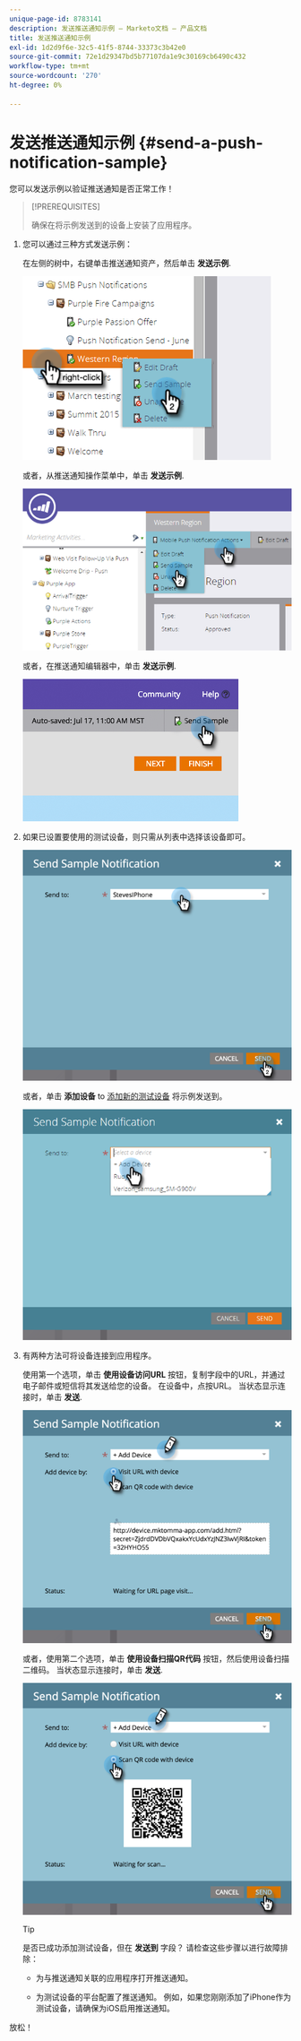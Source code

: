 ```yaml
---
unique-page-id: 8783141
description: 发送推送通知示例 — Marketo文档 — 产品文档
title: 发送推送通知示例
exl-id: 1d2d9f6e-32c5-41f5-8744-33373c3b42e0
source-git-commit: 72e1d29347bd5b77107da1e9c30169cb6490c432
workflow-type: tm+mt
source-wordcount: '270'
ht-degree: 0%

---
```


# 发送推送通知示例 {#send-a-push-notification-sample}

您可以发送示例以验证推送通知是否正常工作！

>[!PREREQUISITES]
>
>确保在将示例发送到的设备上安装了应用程序。

1. 您可以通过三种方式发送示例：

   在左侧的树中，右键单击推送通知资产，然后单击 **发送示例**.

   ![](assets/image2015-7-13-11-3a26-3a15.png)

   或者，从推送通知操作菜单中，单击 **发送示例**.

   ![](assets/image2015-7-13-11-3a28-3a37.png)

   或者，在推送通知编辑器中，单击 **发送示例**.

   ![](assets/image2015-7-20-13-3a29-3a3.png)

1. 如果已设置要使用的测试设备，则只需从列表中选择该设备即可。

   ![](assets/image2015-7-29-8-3a25-3a17.png)

   或者，单击 **添加设备** to [添加新的测试设备](/help/marketo/product-docs/mobile-marketing/push-notifications/adding-a-new-test-device.md) 将示例发送到。

   ![](assets/image2015-7-13-11-3a34-3a21.png)

1. 有两种方法可将设备连接到应用程序。

   使用第一个选项，单击 **使用设备访问URL** 按钮，复制字段中的URL，并通过电子邮件或短信将其发送给您的设备。 在设备中，点按URL。 当状态显示连接时，单击 **发送**.

   ![](assets/image2015-7-29-8-3a29-3a18.png)

   或者，使用第二个选项，单击 **使用设备扫描QR代码** 按钮，然后使用设备扫描二维码。 当状态显示连接时，单击 **发送**.

   ![](assets/image2015-7-29-8-3a31-3a20.png)

   >[!TIP]
   >
   >是否已成功添加测试设备，但在 **发送到** 字段？ 请检查这些步骤以进行故障排除：
   >
   >* 为与推送通知关联的应用程序打开推送通知。
   >
   >* 为测试设备的平台配置了推送通知。 例如，如果您刚刚添加了iPhone作为测试设备，请确保为iOS启用推送通知。


放松！
